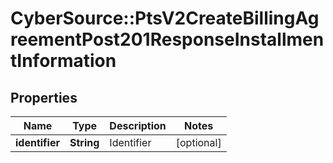 # CyberSource::PtsV2CreateBillingAgreementPost201ResponseInstallmentInformation

## Properties
Name | Type | Description | Notes
------------ | ------------- | ------------- | -------------
**identifier** | **String** | Identifier  | [optional] 


